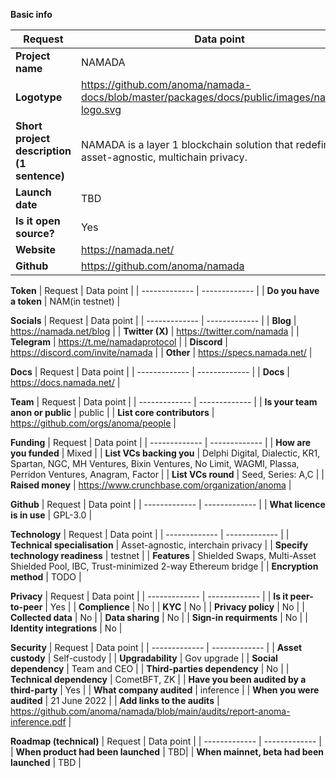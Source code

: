 **Basic info**

| Request  | Data point | 
| ------------- | ------------- |
| **Project name**  | NAMADA |
| **Logotype**  |  https://github.com/anoma/namada-docs/blob/master/packages/docs/public/images/namada-logo.svg |
| **Short project description (1 sentence)** | NAMADA is a layer 1 blockchain solution that redefines asset-agnostic, multichain privacy. |
| **Launch date** | TBD |
| **Is it open source?** | Yes |
| **Website**  | https://namada.net/ |
| **Github**  | https://github.com/anoma/namada |

**Token**
| Request  | Data point | 
| ------------- | ------------- |
| **Do you have a token** | NAM(in testnet) |

**Socials**
| Request  | Data point | 
| ------------- | ------------- |
| **Blog** | https://namada.net/blog |
| **Twitter (X)** | https://twitter.com/namada |
| **Telegram** | https://t.me/namadaprotocol  |
| **Discord** | https://discord.com/invite/namada |
| **Other** | https://specs.namada.net/ |

**Docs**
| Request  | Data point | 
| ------------- | ------------- |
| **Docs** | https://docs.namada.net/ |

**Team**
| Request  | Data point | 
| ------------- | ------------- |
| **Is your team anon or public**  | public | 
| **List core contributors** | https://github.com/orgs/anoma/people | 

**Funding**
| Request  | Data point | 
| ------------- | ------------- |
| **How are you funded**  | Mixed | 
| **List VCs backing you**  | Delphi Digital, Dialectic, KR1, Spartan, NGC, MH Ventures, Bixin Ventures, No Limit, WAGMI, Plassa, Perridon Ventures, Anagram,  Factor |
| **List VCs round**  | Seed, Series: A,C | 
| **Raised money** | https://www.crunchbase.com/organization/anoma | 

**Github**
| Request  | Data point | 
| ------------- | ------------- |
| **What licence is in use**  | GPL-3.0 |

**Technology**
| Request  | Data point | 
| ------------- | ------------- |
| **Technical specialisation**  | Asset-agnostic, interchain privacy | 
| **Specify technology readiness**  | testnet | 
| **Features**  | Shielded Swaps, Multi-Asset Shielded Pool, IBC, Trust-minimized 2-way Ethereum bridge | 
| **Encryption method**  | TODO |

**Privacy**
| Request  | Data point | 
| ------------- | ------------- |
| **Is it peer-to-peer**  | Yes | 
| **Complience**  | No |
| **KYC**  | No |
| **Privacy policy** | No |
| **Collected data**  | No |
| **Data sharing** | No |
| **Sign-in requirments** | No |
| **Identity integrations** | No |

**Security**
| Request  | Data point | 
| ------------- | ------------- |
| **Asset custody** | Self-custody | 
| **Upgradability**  | Gov upgrade |
| **Social dependency**  | Team and CEO |
| **Third-parties dependency** | No |
| **Technical dependency** | CometBFT, ZK  |
| **Have you been audited by a third-party** | Yes |
| **What company audited** | inference |
| **When you were audited** | 21 June 2022 |
| **Add links to the audits** | https://github.com/anoma/namada/blob/main/audits/report-anoma-inference.pdf |

**Roadmap (technical)**
| Request  | Data point | 
| ------------- | ------------- |
| **When product had been launched** | TBD| 
| **When mainnet, beta had been launched**  | TBD |

